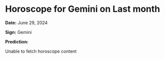# Horoscope for Gemini on Last month

**Date:** June 29, 2024

**Sign:** Gemini

**Prediction:**

Unable to fetch horoscope content
